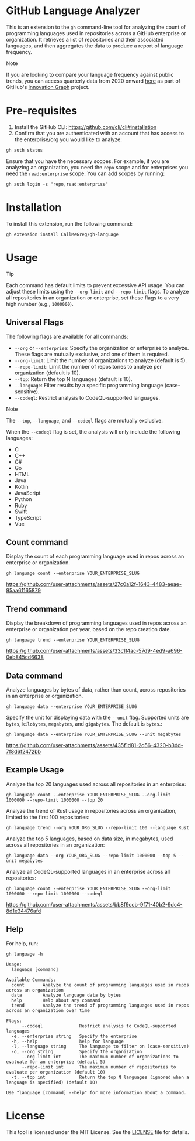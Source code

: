 # GitHub Language Analyzer

This is an extension to the `gh` command-line tool for analyzing the count of programming languages used in repositories across a GitHub enterprise or organization. It retrieves a list of repositories and their associated languages, and then aggregates the data to produce a report of language frequency.

> [!NOTE]
> If you are looking to compare your language frequency against public trends, you can access quarterly data from 2020 onward [here](https://innovationgraph.github.com/global-metrics/programming-languages) as part of GitHub's [Innovation Graph](https://innovationgraph.github.com/) project.

# Pre-requisites

1. Install the GitHub CLI: https://github.com/cli/cli#installation
2. Confirm that you are authenticated with an account that has access to the enterprise/org you would like to analyze:

```
gh auth status
```

Ensure that you have the necessary scopes. For example, if you are analyzing an organization, you need the `repo` scope and for enterprises you need the `read:enterprise` scope. You can add scopes by running:

```
gh auth login -s "repo,read:enterprise"
```

# Installation

To install this extension, run the following command:
```
gh extension install CallMeGreg/gh-language
```

# Usage

> [!TIP]
> Each command has default limits to prevent excessive API usage. You can adjust these limits using the `--org-limit` and `--repo-limit` flags. To analyze all repositories in an organization or enterprise, set these flags to a very high number (e.g., `1000000`).

## Universal Flags

The following flags are available for all commands:
- `--org` or `--enterprise`: Specify the organization or enterprise to analyze. These flags are mutually exclusive, and one of them is required.
- `--org-limit`: Limit the number of organizations to analyze (default is 5).
- `--repo-limit`: Limit the number of repositories to analyze per organization (default is 10).
- `--top`: Return the top N languages (default is 10).
- `--language`: Filter results by a specific programming language (case-sensitive).
- `--codeql`: Restrict analysis to CodeQL-supported languages.

> [!NOTE]
> The `--top`, `--language`, and `--codeql` flags are mutually exclusive.

When the `--codeql` flag is set, the analysis will only include the following languages:
- C
- C++
- C#
- Go
- HTML
- Java
- Kotlin
- JavaScript
- Python
- Ruby
- Swift
- TypeScript
- Vue

## Count command

Display the count of each programming language used in repos across an enterprise or organization.
```
gh language count --enterprise YOUR_ENTERPRISE_SLUG
```

https://github.com/user-attachments/assets/27c0a12f-1643-4483-aeae-95aa61165879

## Trend command

Display the breakdown of programming languages used in repos across an enterprise or organization per year, based on the repo creation date.
```
gh language trend --enterprise YOUR_ENTERPRISE_SLUG
```

https://github.com/user-attachments/assets/33c1f4ac-57d9-4ed9-a696-0eb845cd6638

## Data command

Analyze languages by bytes of data, rather than count, across repositories in an enterprise or organization.
```
gh language data --enterprise YOUR_ENTERPRISE_SLUG
```

Specify the unit for displaying data with the `--unit` flag. Supported units are `bytes`, `kilobytes`, `megabytes`, and `gigabytes`. The default is `bytes`.:
```
gh language data --enterprise YOUR_ENTERPRISE_SLUG --unit megabytes
```

https://github.com/user-attachments/assets/435f1d81-2d56-4320-b3dd-7f8d6f2472bb

## Example Usage
Analyze the top 20 languages used across all repositories in an enterprise:
```
gh language count --enterprise YOUR_ENTERPRISE_SLUG --org-limit 1000000 --repo-limit 1000000 --top 20
```

Analyze the trend of Rust usage in repositories across an organization, limited to the first 100 repositories:
```
gh language trend --org YOUR_ORG_SLUG --repo-limit 100 --language Rust
```

Analyze the top 5 languages, based on data size, in megabytes, used across all repositories in an organization:
```
gh language data --org YOUR_ORG_SLUG --repo-limit 1000000 --top 5 --unit megabytes
```

Analyze all CodeQL-supported languages in an enterprise across all repositories:
```
gh language count --enterprise YOUR_ENTERPRISE_SLUG --org-limit 1000000 --repo-limit 1000000 --codeql
```

https://github.com/user-attachments/assets/bb8f9ccb-9f71-40b2-9dc4-8d1e34476afd

## Help

For help, run:
```
gh language -h
```

``` 
Usage:
  language [command]

Available Commands:
  count       Analyze the count of programming languages used in repos across an organization
  data        Analyze language data by bytes
  help        Help about any command
  trend       Analyze the trend of programming languages used in repos across an organization over time

Flags:
      --codeql              Restrict analysis to CodeQL-supported languages
  -e, --enterprise string   Specify the enterprise
  -h, --help                help for language
  -l, --language string     The language to filter on (case-sensitive)
  -o, --org string          Specify the organization
      --org-limit int       The maximum number of organizations to evaluate for an enterprise (default 5)
      --repo-limit int      The maximum number of repositories to evaluate per organization (default 10)
  -t, --top int             Return the top N languages (ignored when a language is specified) (default 10)

Use "language [command] --help" for more information about a command.
```

# License
This tool is licensed under the MIT License. See the [LICENSE](https://github.com/CallMeGreg/gh-language/blob/main/LICENSE) file for details.
